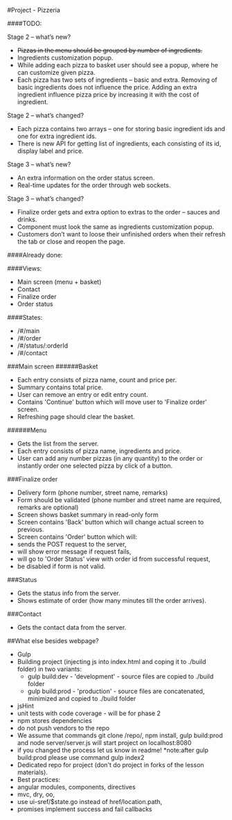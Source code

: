 #Project - Pizzeria

####TODO:

Stage 2 – what’s new?
 - ~~Pizzas in the menu should be grouped by number of ingredients.~~
 - Ingredients customization popup.
 - While adding each pizza to basket user should see a popup, where he can customize given pizza.
 - Each pizza has two sets of ingredients – basic and extra. Removing of basic ingredients does not influence the price. Adding an extra ingredient influence pizza price by increasing it with the cost of ingredient.

Stage 2 – what’s changed?
- Each pizza contains two arrays – one for storing basic ingredient ids and one for extra ingredient ids.
- There is new API for getting list of ingredients, each consisting of its id, display label and price.

Stage 3 – what’s new?
- An extra information on the order status screen.
- Real-time updates for the order through web sockets.

Stage 3 – what’s changed?
- Finalize order gets and extra option to extras to the order – sauces and drinks.
- Component must look the same as ingredients customization popup.
- Customers don’t want to loose their unfinished orders when their refresh the tab or close and reopen the page.

####Already done: 

####Views:
* Main screen (menu + basket)
* Contact
* Finalize order
* Order status

####States:
* /#/main
* /#/order
* /#/status/:orderId
* /#/contact

###Main screen
######Basket
* Each entry consists of pizza name, count and price per.
* Summary contains total price.
* User can remove an entry or edit entry count.
* Contains 'Continue' button which will move user to 'Finalize order' screen.
 * Refreshing page should clear the basket.

######Menu
* Gets the list from the server.
* Each entry consists of pizza name, ingredients and price.
* User can add any number pizzas (in any quantity) to the order or instantly order one selected pizza by click of a button.

###Finalize order
* Delivery form (phone number, street name, remarks)
* Form should be validated (phone number and street name are required, remarks are optional)
* Screen shows basket summary in read-only form
* Screen contains 'Back' button which will change actual screen to previous.
* Screen contains 'Order' button which will:
 * sends the POST request to the server,
 * will show error message if request fails,
 * will go to 'Order Status' view with order id from successful request,
 * be disabled if form is not valid.

###Status
* Gets the status info from the server.
* Shows estimate of order (how many minutes till the order arrives).

###Contact
* Gets the contact data from the server.

##What else besides webpage?
* Gulp
 * Building project (injecting js into index.html and coping it to ./build folder) in two variants:
   * gulp build:dev - 'development' - source files are copied to ./build folder
   * gulp build:prod - 'production' - source files are concatenated, minimized and copied to ./build folder
 * jsHint
 * unit tests with code coverage - will be for phase 2
* npm stores dependencies
 * do not push vendors to the repo
* We assume that commands git clone /repo/, npm install, gulp build:prod and node server/server.js will start project on localhost:8080
 * if you changed the process let us know in readme!
 *note:after gulp build:prod please use command gulp index2
* Dedicated repo for project (don't do project in forks of the lesson materials).
* Best practices:
 * angular modules, components, directives
 * mvc, dry, oo,
 * use ui-sref/$state.go instead of href/location.path,
 * promises implement success and fail callbacks
